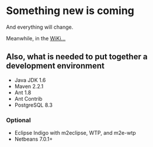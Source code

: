 # Something new is coming
And everything will change.

Meanwhile, in the [WiKi...](https://github.com/entando/Entando/wiki)

## Also, what is needed to put together a development environment

* Java JDK 1.6 
* Maven 2.2.1
* Ant 1.8
* Ant Contrib
* PostgreSQL 8.3

### Optional

* Eclipse Indigo with m2eclipse, WTP, and m2e-wtp
* Netbeans 7.0.1+
